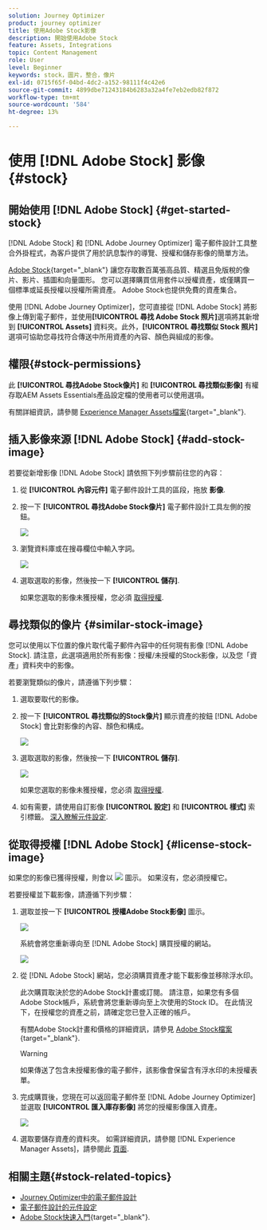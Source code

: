 ```yaml
---
solution: Journey Optimizer
product: journey optimizer
title: 使用Adobe Stock影像
description: 開始使用Adobe Stock
feature: Assets, Integrations
topic: Content Management
role: User
level: Beginner
keywords: stock，圖片，整合，像片
exl-id: 0715f65f-04bd-4dc2-a152-98111f4c42e6
source-git-commit: 4899dbe71243184b6283a32a4fe7eb2edb82f872
workflow-type: tm+mt
source-wordcount: '584'
ht-degree: 13%

---
```


# 使用 [!DNL Adobe Stock] 影像 {#stock}

## 開始使用 [!DNL Adobe Stock] {#get-started-stock}

[!DNL Adobe Stock] 和 [!DNL Adobe Journey Optimizer] 電子郵件設計工具整合外掛程式，為客戶提供了用於訊息製作的導覽、授權和儲存影像的簡單方法。

[Adobe Stock](https://helpx.adobe.com/stock/get-started.html){target="_blank"} 讓您存取數百萬張高品質、精選且免版稅的像片、影片、插圖和向量圖形。 您可以選擇購買信用套件以授權資產，或僅購買一個標準或延長授權以授權所需資產。 Adobe Stock也提供免費的資產集合。

使用 [!DNL Adobe Journey Optimizer]，您可直接從 [!DNL Adobe Stock] 將影像上傳到電子郵件，並使用&#x200B;**[!UICONTROL 尋找 Adobe Stock 照片]**&#x200B;選項將其新增到 **[!UICONTROL Assets]** 資料夾。此外，**[!UICONTROL 尋找類似 Stock 照片]**&#x200B;選項可協助您尋找符合傳送中所用資產的內容、顏色與組成的影像。

## 權限{#stock-permissions}

此 **[!UICONTROL 尋找Adobe Stock像片]** 和 **[!UICONTROL 尋找類似影像]** 有權存取AEM Assets Essentials產品設定檔的使用者可以使用選項。

有關詳細資訊，請參閱 [Experience Manager Assets檔案](https://experienceleague.adobe.com/docs/experience-manager-assets-essentials/help/get-started-admins/deploy-administer.html#add-users-to-essentials){target="_blank"}.

## 插入影像來源 [!DNL Adobe Stock] {#add-stock-image}

若要從新增影像 [!DNL Adobe Stock] 請依照下列步驟前往您的內容：

1. 從 **[!UICONTROL 內容元件]** 電子郵件設計工具的區段，拖放 **影像**.

1. 按一下 **[!UICONTROL 尋找Adobe Stock像片]** 電子郵件設計工具左側的按鈕。

   ![](assets/stock-find-photos.png)

1. 瀏覽資料庫或在搜尋欄位中輸入字詞。

   ![](assets/stock-select-from-lib.png)

1. 選取選取的影像，然後按一下 **[!UICONTROL 儲存]**.

   如果您選取的影像未獲授權，您必須 [取得授權](#license-stock-image).

## 尋找類似的像片 {#similar-stock-image}

您可以使用以下位置的像片取代電子郵件內容中的任何現有影像 [!DNL Adobe Stock]. 請注意，此選項適用於所有影像：授權/未授權的Stock影像，以及您「資產」資料夾中的影像。

若要瀏覽類似的像片，請遵循下列步驟：

1. 選取要取代的影像。
1. 按一下 **[!UICONTROL 尋找類似的Stock像片]** 顯示資產的按鈕 [!DNL Adobe Stock] 會比對影像的內容、顏色和構成。

   ![](assets/stock-similar.png)

1. 選取選取的影像，然後按一下 **[!UICONTROL 儲存]**.

   ![](assets/stock-similar-results.png)

   如果您選取的影像未獲授權，您必須 [取得授權](#license-stock-image).

1. 如有需要，請使用自訂影像 **[!UICONTROL 設定]** 和 **[!UICONTROL 樣式]** 索引標籤。 [深入瞭解元件設定](../email/content-components.md).

## 從取得授權 [!DNL Adobe Stock] {#license-stock-image}

如果您的影像已獲得授權，則會以 ![](assets/stock_10.png) 圖示。 如果沒有，您必須授權它。

若要授權並下載影像，請遵循下列步驟：

1. 選取並按一下 **[!UICONTROL 授權Adobe Stock影像]** 圖示。

   ![](assets/stock-license-icon.png)

   系統會將您重新導向至 [!DNL Adobe Stock] 購買授權的網站。

   ![](assets/stock-license-photo.png)

1. 從 [!DNL Adobe Stock] 網站，您必須購買資產才能下載影像並移除浮水印。

   此次購買取決於您的Adobe Stock計畫或訂閱。 請注意，如果您有多個Adobe Stock帳戶，系統會將您重新導向至上次使用的Stock ID。 在此情況下，在授權您的資產之前，請確定您已登入正確的帳戶。

   有關Adobe Stock計畫和價格的詳細資訊，請參見 [Adobe Stock檔案](https://stock.adobe.com/plans){target="_blank"}.

   >[!WARNING]
   > 如果傳送了包含未授權影像的電子郵件，該影像會保留含有浮水印的未授權表單。

1. 完成購買後，您現在可以返回電子郵件至 [!DNL Adobe Journey Optimizer] 並選取 **[!UICONTROL 匯入庫存影像]** 將您的授權影像匯入資產。

   ![](assets/stock_6.png)

1. 選取要儲存資產的資料夾。 如需詳細資訊，請參閱 [!DNL Experience Manager Assets]，請參閱此 [頁面](assets.md#get-started-assets).

## 相關主題{#stock-related-topics}

* [Journey Optimizer中的電子郵件設計](../email/get-started-email-design.md)
* [電子郵件設計的元件設定](../email/content-components.md)
* [Adobe Stock快速入門](https://helpx.adobe.com/stock/get-started.html){target="_blank"}.

